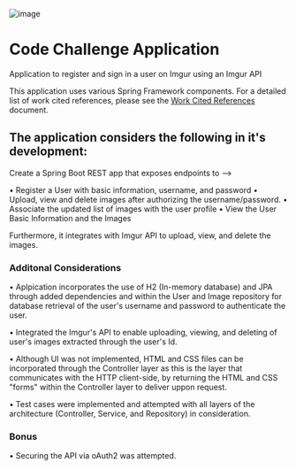 ![image](https://github.com/coddiec01/code-challenge/assets/160797879/1584e681-3f69-4e36-9f4d-428c72b9cc5c)

# Code Challenge Application
Application to register and sign in a user on Imgur using an Imgur API

This application uses various Spring Framework components. For a detailed list of work cited references, please see the [Work Cited References](docs/work_cited.md) document.

## The application considers the following in it's development: 

Create a Spring Boot REST app that exposes endpoints to -->

• Register a User with basic information, username, and password
• Upload, view and delete images after authorizing the username/password.
• Associate the updated list of images with the user profile
• View the User Basic Information and the Images

Furthermore, it integrates with Imgur API to upload, view, and delete the images.

### Additonal Considerations

• Aplpication incorporates the use of H2 (In-memory database) and JPA through added dependencies and within the User and Image repository for database retrieval of 
  the user's username and password to authenticate the user.

• Integrated the Imgur's API to enable uploading, viewing, and deleting of user's images extracted through the user's Id. 

• Although UI was not implemented, HTML and CSS files can be incorporated through the Controller layer as this is the layer that communicates with the HTTP client-side, 
  by returning the HTML and CSS "forms" within the Controller layer to deliver uppon request.
  
• Test cases were implemented and attempted with all layers of the architecture (Controller, Service, and Repository) in consideration.

### Bonus
• Securing the API via oAuth2 was attempted.
